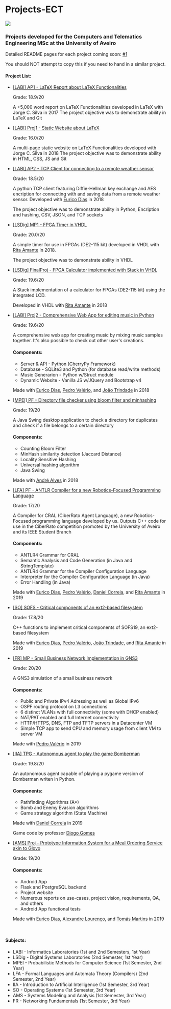 # Projects-ECT

![](https://i.imgur.com/tNCsdRg.png)

### Projects developed for the Computers and Telematics Engineering MSc at the University of Aveiro

Detailed README pages for each project coming soon: [#1](https://github.com/RodrigoRosmaninho/projects-ect/issues/1)

You should NOT attempt to copy this if you need to hand in a similar project.

#### Project List:
- [[LABI] AP1 - LaTeX Report about LaTeX Functionalities](https://github.com/RodrigoRosmaninho/projects-ect/tree/master/%5BLABI%5D%20AP1%20-%20LaTeX%20Report%20about%20LaTeX%20Functionalities)

     Grade: 18.9/20

     A +5,000 word report on LaTeX Functionalities developed in LaTeX with Jorge C. Silva in 2017
     The project objective was to demonstrate ability in LaTeX and Git


- [[LABI] Proj1 - Static Website about LaTeX](https://github.com/RodrigoRosmaninho/projects-ect/tree/master/%5BLABI%5D%20Proj1%20-%20Static%20Website%20about%20LaTeX)

     Grade: 16.0/20

     A multi-page static website on LaTeX Functionalities developed with Jorge C. Silva in 2018
     The project objective was to demonstrate ability in HTML, CSS, JS and Git

- [[LABI] AP2 - TCP Client for connecting to a remote weather sensor](https://github.com/RodrigoRosmaninho/projects-ect/tree/master/%5BLABI%5D%20AP2%20-%20TCP%20Client%20for%20connecting%20to%20a%20remote%20weather%20sensor)

     Grade: 18.5/20

     A python TCP client featuring Diffie-Hellman key exchange and AES encription for connecting with and saving data from a remote weather sensor.
     Developed with [Eurico Dias](https://github.com/eurico-dias) in 2018

     The project objective was to demonstrate ability in Python, Encription and hashing, CSV, JSON, and TCP sockets

- [[LSDig] MP1 - FPGA Timer in VHDL](https://github.com/RodrigoRosmaninho/projects-ect/tree/master/%5BLSDig%5D%20MP1%20-%20%20FPGA%20Timer%20in%20VHDL)

     Grade: 20.0/20

     A simple timer for use in FPGAs (DE2-115 kit) developed in VHDL with [Rita Amante](https://github.com/rita-amante) in 2018.

     The project objective was to demonstrate ability in VHDL

 - [[LSDig] FinalProj - FPGA Calculator implemented with Stack in VHDL](https://github.com/RodrigoRosmaninho/projects-ect/tree/master/%5BLSDig%5D%20FPGA%20Calculator%20implemented%20with%20Stack%20in%20VHDL)

     Grade: 19.6/20

     A Stack implementation of a calculator for FPGAs (DE2-115 kit) using the integrated LCD.

     Developed in VHDL with [Rita Amante](https://github.com/rita-amante) in 2018

 - [[LABI] Proj2 - Comprehensive Web App for editing music in Python](https://github.com/RodrigoRosmaninho/projects-ect/tree/master/%5BLABI%5D%20Proj2%20-%20Comprehensive%20Web%20App%20for%20editing%20music%20in%20Python)

     Grade: 19.6/20

     A comprehensive web app for creating music by mixing music samples together. It's also possible to check out other user's creations.

     #### Components:
     - Server & API - Python (CherryPy Framework)
     - Database - SQLite3 and Python (for database read/write methods)
     - Music Generarion - Python w/Struct module
     - Dynamic Website - Vanilla JS w/JQuery and Bootstrap v4

     Made with [Eurico Dias](https://github.com/eurico-dias), [Pedro Valério](https://github.com/PivZ-24), and [João Trindade](https://github.com/3ndade) in 2018

 - [[MPEI] PF - Directory file checker using bloom filter and minhashing](https://github.com/RodrigoRosmaninho/projects-ect/tree/master/%5BMPEI%5D%20PF%20-%20Directory%20file%20checker%20using%20bloom%20filter%20and%20minhashing)

     Grade: 19/20

     A Java Swing desktop application to check a directory for duplicates and check if a file belongs to a certain directory

     #### Components:
     - Counting Bloom Filter
     - MinHash similarity detection (Jaccard Distance)
     - Locality Sensitive Hashing
     - Universal hashing algorithm
     - Java Swing

     Made with [André Alves](https://github.com/andralves717) in 2018

 - [[LFA] PF - ANTLR Compiler for a new Robotics-Focused Programming Language](https://github.com/RodrigoRosmaninho/projects-ect/tree/master/%5BLFA%5D%20PF%20-%20ANTLR%20Compiler%20for%20a%20new%20Robotics-Focused%20Programming%20Language)

     Grade: 17/20

     A Compiler for CRAL (CiberRato Agent Language), a new Robotics-Focused programming language developed by us. Outputs C++ code for use in the CiberRato competition promoted by the University of Aveiro and its IEEE Student Branch

     #### Components:
     - ANTLR4 Grammar for CRAL
     - Semantic Analysis and Code Generation (in Java and StringTemplate)
     - ANTLR4 Grammar for the Compiler Configuration Language
     - Interpreter for the Compiler Configuration Language (in Java)
     - Error Handling (in Java)

     Made with [Eurico Dias](https://github.com/eurico-dias), [Pedro Valério](https://github.com/PivZ-24), [Daniel Correia](https://github.com/danielcorreia13), and [Rita Amante](https://github.com/rita-amante) in 2019

 - [[SO] SOFS - Critical components of an ext2-based filesystem](https://github.com/RodrigoRosmaninho/projects-ect/tree/master/%5BSO%5D%20SOFS%20-%20Critical%20components%20of%20an%20ext2-based%20filesystem)

     Grade: 17.8/20

     C++ functions to implement critical components of SOFS19, an ext2-based filesystem

     Made with [Eurico Dias](https://github.com/eurico-dias), [Pedro Valério](https://github.com/PivZ-24), [João Trindade](https://github.com/3ndade), and [Rita Amante](https://github.com/rita-amante) in 2019

- [[FR] MP - Small Business Network Implementation in GNS3](https://github.com/RodrigoRosmaninho/projects-ect/tree/master/%5BFR%5D%20MP%20-%20Small%20Business%20Network%20Implementation%20in%20GNS3)

     Grade: 20/20

     A GNS3 simulation of a small business network

     #### Components:
     - Public and Private IPv4 Adressing as well as Global IPv6
     - OSPF routing protocol on L3 connections
     - 6 distinct VLANs with full connectivity (some with DHCP enabled)
     - NAT/PAT enabled and full Internet connectivity
     - HTTP/HTTPS, DNS, FTP and TFTP servers in a Datacenter VM
     - Simple TCP app to send CPU and memory usage from client VM to server VM

     Made with [Pedro Valério](https://github.com/PivZ-24) in 2019

- [[IIA] TPG - Autonomous agent to play the game Bomberman](https://github.com/RodrigoRosmaninho/projects-ect/tree/master/%5BIIA%5D%20TPG%20-%20Autonomous%20agent%20to%20play%20the%20game%20Bomberman)

     Grade: 19.8/20

     An autonomous agent capable of playing a pygame version of Bomberman writen in Python.

     #### Components:
     - Pathfinding Algorithms (A*)
     - Bomb and Enemy Evasion algorithms
     - Game strategy algorithm (State Machine)

     Made with [Daniel Correia](https://github.com/danielcorreia13) in 2019

     Game code by professor [Diogo Gomes](https://github.com/dgomes)

- [[AMS] Proj - Prototype Information System for a Meal Ordering Service akin to Glovo](https://github.com/AMS19-303)

     Grade: 19/20

     #### Components:
     - Android App
     - Flask and PostgreSQL backend
     - Project website
     - Numerous reports on use-cases, project vision, requirements, QA, and others
     - Android App functional tests

     Made with [Eurico Dias](https://github.com/eurico-dias), [Alexandre Lourenço](https://github.com/AlexMLourenco), and [Tomás Martins](https://github.com/tomasfilipe7) in 2019

<br>

#### Subjects:
- LABI - Informatics Laboratories (1st and 2nd Semesters, 1st Year)
- LSDig - Digital Systems Laboratories (2nd Semester, 1st Year)
- MPEI - Probabilistic Methods for Computer Science (1st Semester, 2nd Year)
- LFA - Formal Languages and Automata Theory (Compilers) (2nd Semester, 2nd Year)
- IIA - Introduction to Artificial Intelligence (1st Semester, 3rd Year)
- SO - Operating Systems (1st Semester, 3rd Year)
- AMS - Systems Modeling and Analysis (1st Semester, 3rd Year)
- FR - Networking Fundamentals (1st Semester, 3rd Year)
